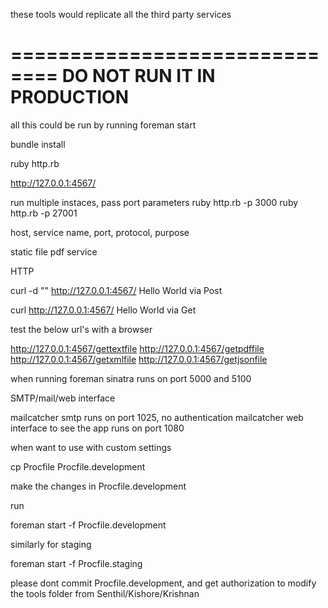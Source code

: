 

these tools would replicate all the third party services

==============================
DO NOT RUN IT IN PRODUCTION
==============================


all this could be run by running foreman start


bundle install



ruby http.rb

http://127.0.0.1:4567/

run multiple instaces, pass port parameters
ruby http.rb -p 3000
ruby http.rb -p 27001


host,  service name,   port, protocol, purpose

static file
pdf service



HTTP

curl -d "" http://127.0.0.1:4567/
Hello World via Post

curl  http://127.0.0.1:4567/
Hello World via Get

test the below url's with a browser

http://127.0.0.1:4567/gettextfile
http://127.0.0.1:4567/getpdffile
http://127.0.0.1:4567/getxmlfile
http://127.0.0.1:4567/getjsonfile

when running foreman sinatra runs on port 5000 and 5100


SMTP/mail/web interface

mailcatcher smtp runs on port 1025, no authentication
mailcatcher web interface to see the app runs on port 1080



when want to use with custom settings


cp Procfile Procfile.development

make the changes in Procfile.development

run

foreman start -f Procfile.development

similarly for staging 

foreman start -f Procfile.staging


please dont commit Procfile.development, and get authorization to modify the tools folder from Senthil/Kishore/Krishnan
